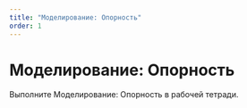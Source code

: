 ```yaml
---
title: "Моделирование: Опорность"
order: 1
---
```


# Моделирование: Опорность

Выполните Моделирование: Опорность в рабочей тетради.